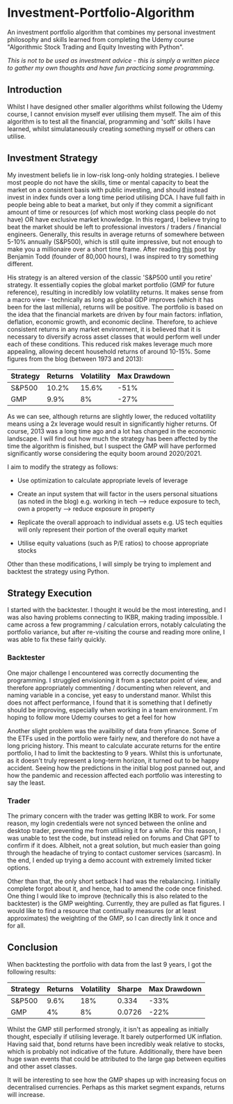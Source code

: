 # Investment-Portfolio-Algorithm
An investment portfolio algorithm that combines my personal investment philosophy and skills learned from completing the Udemy course "Algorithmic Stock Trading and Equity Investing with Python".

*This is not to be used as investment advice - this is simply a written piece to gather my own thoughts and have fun practicing some programming.*

## Introduction

Whilst I have designed other smaller algorithms whilst following the Udemy course, I cannot envision myself ever utilising them myself. The aim of this algorithm is to test all the financial, programming and 'soft' skills I have learned, whilst simulataneously creating something myself or others can utilise.

## Investment Strategy

My investment beliefs lie in low-risk long-only holding strategies. I believe most people do not have the skills, time or mental capacity to beat the market on a consistent basis with public investing, and should instead invest in index funds over a long time period utilising DCA. I have full faith in people being able to beat a market, but only if they commit a significant amount of time or resources (of which most working class people do not have) OR have exclusive market knowledge. In this regard, I believe trying to beat the market should be left to professional investors / traders / financial engineers. Generally, this results in average returns of somewhere between 5-10% annually (S&P500), which is still quite impressive, but not enough to make you a millionaire over a short time frame. After reading [this](https://80000hours.org/2015/10/common-investing-mistakes-in-the-effective-altruism-community/) post by Benjamin Todd (founder of 80,000 hours), I was inspired to try something different.

His strategy is an altered version of the classic 'S&P500 until you retire' strategy. It essentially copies the global market portfolio (GMP for future reference), resulting in incredibly low volatility returns. It makes sense from a macro view - technically as long as global GDP improves (which it has been for the last millenia), returns will be positive. The portfolio is based on the idea that the financial markets are driven by four main factors: inflation, deflation, economic growth, and economic decline. Therefore, to achieve consistent returns in any market environment, it is believed that it is necessary to diversify across asset classes that would perform well under each of these conditions. This reduced risk makes leverage much more appealing, allowing decent household returns of around 10-15%. Some figures from the blog (between 1973 and 2013):

Strategy | Returns | Volatility | Max Drawdown
--- | --- | --- | --- 
S&P500 | 10.2% | 15.6% | -51% 
GMP | 9.9% | 8% | -27% 

As we can see, although returns are slightly lower, the reduced voltatility means using a 2x leverage would result in significantly higher returns. Of course, 2013 was a long time ago and a lot has changed in the economic landscape. I will find out how much the strategy has been affected by the time the algorithm is finished, but I suspect the GMP will have performed significantly worse considering the equity boom around 2020/2021.

I aim to modify the strategy as follows:

* Use optimization to calculate appropriate levels of leverage

* Create an input system that will factor in the users personal situations (as noted in the blog) e.g. working in tech --> reduce exposure to tech, own a property --> reduce exposure in property

* Replicate the overall approach to individual assets e.g. US tech equities will only represent their portion of the overall equity market

* Utilise equity valuations (such as P/E ratios) to choose appropriate stocks

Other than these modifications, I will simply be trying to implement and backtest the strategy using Python.

## Strategy Execution

I started with the backtester. I thought it would be the most interesting, and I was also having problems connecting to IKBR, making trading impossible. I came across a few programming / calculation errors, notably calculating the portfolio variance, but after re-visiting the course and reading more online, I was able to fix these fairly quickly.

### Backtester

One major challenge I encountered was correctly documenting the programming. I struggled envisioning it from a spectator point of view, and therefore appropriately commenting / documenting when relevent, and naming variable in a concise, yet easy to understand manor. Whilst this does not affect performance, I found that it is something that I definetly should be improving, especially when working in a team environment. I'm hoping to follow more Udemy courses to get a feel for how 

Another slight problem was the availbility of data from yfinance. Some of the ETFs used in the portfolio were fairly new, and therefore do not have a long pricing history. This meant to calculate accurate returns for the entire portfolio, I had to limit the backtesting to 9 years. Whilst this is unfortunate, as it doesn't truly represent a long-term horizon, it turned out to be happy accident. Seeing how the predictions in the initial blog post panned out, and how the pandemic and recession affected each portfolio was interesting to say the least. 

### Trader

The primary concern with the trader was getting IKBR to work. For some reason, my login credentials were not synced between the online and desktop trader, preventing me from utilising it for a while. For this reason, I was unable to test the code, but instead relied on forums and Chat GPT to confirm if it does. Albheit, not a great solution, but much easier than going through the headache of trying to contact customer services (sarcasm). In the end, I ended up trying a demo account with extremely limited ticker options. 

Other than that, the only short setback I had was the rebalancing. I initially complete forgot about it, and hence, had to amend the code once finished. One thing I would like to improve (technically this is also related to the backtester) is the GMP weighting. Currently, they are pulled as flat figures. I would like to find a resource that continually measures (or at least approximates) the weighting of the GMP, so I can directly link it once and for all.

## Conclusion

When backtesting the portfolio with data from the last 9 years, I got the following results:

Strategy | Returns | Volatility | Sharpe | Max Drawdown
--- | --- | --- | --- | ---
S&P500 | 9.6% | 18% | 0.334 | -33%
GMP | 4% | 8% | 0.0726 | -22%

Whilst the GMP still performed strongly, it isn't as appealing as initially thought, especially if utilising leverage. It barely outperformed UK inflation. Having said that, bond returns have been incredibly weak relative to stocks, which is probably not indicative of the future. Additionally, there have been huge swan events that could be attributed to the large gap between equities and other asset classes. 

It will be interesting to see how the GMP shapes up with increasing focus on decentralised currencies. Perhaps as this market segment expands, returns will increase.
